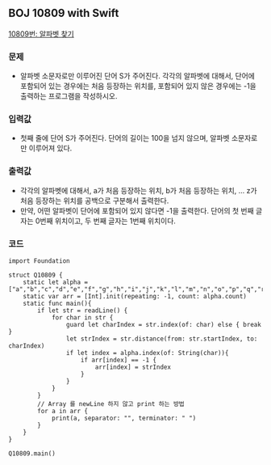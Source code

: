 
## BOJ 10809 with Swift

[10809번: 알파벳 찾기](https://www.acmicpc.net/problem/10809)

### 문제
 - 알파벳 소문자로만 이루어진 단어 S가 주어진다. 각각의 알파벳에 대해서, 단어에 포함되어 있는 경우에는 처음 등장하는 위치를, 포함되어 있지 않은 경우에는 -1을 출력하는 프로그램을 작성하시오.

### 입력값
 - 첫째 줄에 단어 S가 주어진다. 단어의 길이는 100을 넘지 않으며, 알파벳 소문자로만 이루어져 있다.

### 출력값
 - 각각의 알파벳에 대해서, a가 처음 등장하는 위치, b가 처음 등장하는 위치, ... z가 처음 등장하는 위치를 공백으로 구분해서 출력한다.
 - 만약, 어떤 알파벳이 단어에 포함되어 있지 않다면 -1을 출력한다. 단어의 첫 번째 글자는 0번째 위치이고, 두 번째 글자는 1번째 위치이다.

### 코드
```
import Foundation

struct Q10809 {
    static let alpha = ["a","b","c","d","e","f","g","h","i","j","k","l","m","n","o","p","q","r","s","t","u","v","w","x","y","z"]
    static var arr = [Int].init(repeating: -1, count: alpha.count)
    static func main(){
        if let str = readLine() {
            for char in str {
                guard let charIndex = str.index(of: char) else { break }
                let strIndex = str.distance(from: str.startIndex, to: charIndex)
                if let index = alpha.index(of: String(char)){
                    if arr[index] == -1 {
                        arr[index] = strIndex
                    }
                }
            }
        }
        // Array 를 newLine 하지 않고 print 하는 방법
        for a in arr {
            print(a, separator: "", terminator: " ")
        }
    }
}

Q10809.main()

```